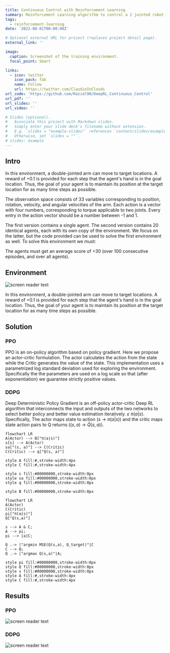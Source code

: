 ```yaml
---
title: Continuous Control with Reinforcement Learning
summary: Reinforcement Learning algorithm to control a 2 jointed robot.
tags:
  - reinforcement-learning
date: '2022-08-01T00:00:00Z'

# Optional external URL for project (replaces project detail page).
external_link: ''

image:
  caption: Screenshot of the training environment.
  focal_point: Smart

links:
  - icon: twitter
    icon_pack: fab
    name: Follow
    url: https://twitter.com/ClaudioInClouds
url_code: 'https://github.com/Raziel90/DeepRL_Continuous_Control'
url_pdf: ''
url_slides: ''
url_video: ''

# Slides (optional).
#   Associate this project with Markdown slides.
#   Simply enter your slide deck's filename without extension.
#   E.g. `slides = "example-slides"` references `content/slides/example-slides.md`.
#   Otherwise, set `slides = ""`.
# slides: example
---
```

## Intro
In this environment, a double-jointed arm can move to target locations. A reward of +0.1 is provided for each step that the agent's hand is in the goal location. Thus, the goal of your agent is to maintain its position at the target location for as many time steps as possible.

The observation space consists of 33 variables corresponding to position, rotation, velocity, and angular velocities of the arm. Each action is a vector with four numbers, corresponding to torque applicable to two joints. Every entry in the action vector should be a number between -1 and 1.

The first version contains a single agent.
The second version contains 20 identical agents, each with its own copy of the environment.
We focus on the latter, but the code provided can be used to solve the first environment as well. To solve this environment we must:

The agents must get an average score of +30 (over 100 consecutive episodes, and over all agents).

## Environment
![screen reader text](continous_control_environment.gif "caption")

In this environment, a double-jointed arm can move to target locations. A reward of +0.1 is provided for each step that the agent's hand is in the goal location. Thus, the goal of your agent is to maintain its position at the target location for as many time steps as possible.

## Solution
### PPO
PPO is an on-policy algorithm based on policy gradient. Here we propose an actor-critic formulation. The actor calculates the action from the state while the Critic generates the value of the state.
This implementation uses a parametrized log standard deviation used for exploring the environment. Specifically the the parameters are used on a log scale so that (after exponentiation) we guarantee strictly positive values.

### DDPG
Deep Deterministic Policy Gradient is an off-policy actor-critic Deep RL algorithm that interconnects the input and outputs of the two networks to select better policy and better value estimation iteratively. $\varepsilon$ $\pi(a|s)$.
Specifically, The actor maps state to action ($s$ -> $\pi(a|s)$) and the critic maps state action pairs to Q returns ($(s,a)$ -> $\hat{Q}(s,a)$).
```mermaid
flowchart LR
A(Actor) --> B["π(a|s)"]
s[s] --> A(Actor)
sa["(s, a)"] --> C(Critic)
C(Critic) --> q["Q(s, a)"]

style A fill:#,stroke-width:4px
style C fill:#,stroke-width:4px

style s fill:#00000000,stroke-width:0px
style sa fill:#00000000,stroke-width:0px
style q fill:#00000000,stroke-width:0px

style B fill:#00000000,stroke-width:0px
```
```mermaid
flowchart LR
A(Actor)
C(Critic)
pi["π(a|s)"]
Q["Q(s,a)"]

s --> A & C;
A --> pi;
pi --> |a|C;

Q .-> |"argmin MSE(Q(s,a), Q_target)"|C
C --> Q;
Q .-> |"argmax Q(s,a)"|A;

style pi fill:#00000000,stroke-width:0px
style Q fill:#00000000,stroke-width:0px
style s fill:#00000000,stroke-width:0px
style A fill:#,stroke-width:4px
style C fill:#,stroke-width:4px
```

## Results
### PPO
![screen reader text](PPO_Training_progression.png "Training progression of the PPO Algorithm")
<!-- <img src="PPO_Training_progression.png" alt="DDPG Training progression" style="border: 5px solid  gray; background: white"> -->

### DDPG
![screen reader text](DDPG_Training_progression.png "Training progression of the PPO Algorithm")
